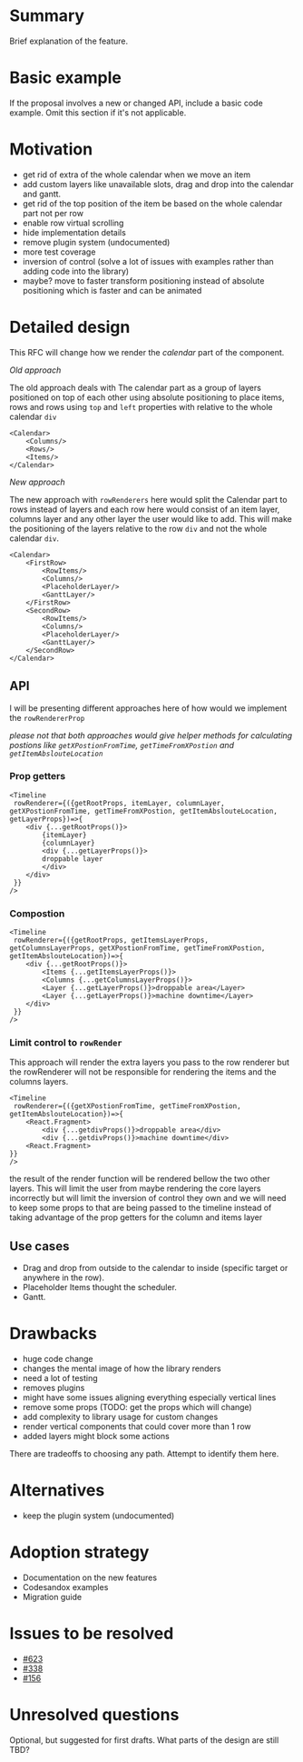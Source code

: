 # Summary

Brief explanation of the feature.

# Basic example

If the proposal involves a new or changed API, include a basic code example.
Omit this section if it's not applicable.

# Motivation

- get rid of extra of the whole calendar when we move an item
- add custom layers like unavailable slots, drag and drop into the calendar and gantt.
- get rid of the top position of the item be based on the whole calendar part not per row
- enable row virtual scrolling
- hide implementation details
- remove plugin system (undocumented)
- more test coverage 
- inversion of control (solve a lot of issues with examples rather than adding code into the library)
- maybe? move to faster transform positioning instead of absolute positioning which is faster and can be animated

# Detailed design

<!-- This is the bulk of the RFC. Explain the design in enough detail for somebody
familiar with React to understand, and for somebody familiar with the
implementation to implement. This should get into specifics and corner-cases,
and include examples of how the feature is used. Any new terminology should be
defined here. -->

This RFC will change how we render the *calendar* part of the component.

_*Old approach*_

The old approach deals with The calendar part as a group of layers positioned on top of each other using absolute positioning to place items, rows and rows using `top` and `left` properties with relative to the whole calendar `div`

```
<Calendar>
    <Columns/>
    <Rows/>
    <Items/>
</Calendar>
```

_*New approach*_

The new approach with `rowRenderers` here would split the Calendar part to rows instead of layers and each row here would consist of an item layer, columns layer and any other layer the user would like to add. This will make the positioning of the layers relative to the row `div` and not the whole calendar `div`.

```
<Calendar>
    <FirstRow>
        <RowItems/>
        <Columns/>
        <PlaceholderLayer/>
        <GanttLayer/>
    </FirstRow>
    <SecondRow>
        <RowItems/>
        <Columns/>
        <PlaceholderLayer/>
        <GanttLayer/>
    </SecondRow>
</Calendar>
```

## API

I will be presenting different approaches here of how would we implement the `rowRendererProp`

_please not that both approaches would give helper methods for calculating postions like `getXPostionFromTime`, `getTimeFromXPostion` and `getItemAbslouteLocation`_

### Prop getters

```
<Timeline
 rowRenderer={({getRootProps, itemLayer, columnLayer, getXPostionFromTime, getTimeFromXPostion, getItemAbslouteLocation, getLayerProps})=>{
    <div {...getRootProps()}>
        {itemLayer}
        {columnLayer}
        <div {...getLayerProps()}>
        droppable layer
        </div>
    </div>
 }}
/>
```

### Compostion

```
<Timeline
 rowRenderer={({getRootProps, getItemsLayerProps, getColumnsLayerProps, getXPostionFromTime, getTimeFromXPostion, getItemAbslouteLocation})=>{
    <div {...getRootProps()}>
        <Items {...getItemsLayerProps()}>
        <Columns {...getColumnsLayerProps()}>
        <Layer {...getLayerProps()}>droppable area</Layer>
        <Layer {...getLayerProps()}>machine downtime</Layer>
    </div>
 }}
/>
```

### Limit control to `rowRender`

This approach will render the extra layers you pass to the row renderer but the rowRenderer will not be responsible for rendering the items and the columns layers.


```
<Timeline
 rowRenderer={({getXPostionFromTime, getTimeFromXPostion, getItemAbslouteLocation})=>{
    <React.Fragment>
        <div {...getdivProps()}>droppable area</div>
        <div {...getdivProps()}>machine downtime</div>
    <React.Fragment>
}}
/>
```

the result of the render function will be rendered bellow the two other layers. This will limit the user from maybe rendering the core layers incorrectly but will limit the inversion of control they own and we will need to keep some props to that are being passed to the timeline instead of taking advantage of the prop getters for the column and items layer

## Use cases 
- Drag and drop from outside to the calendar to inside (specific target or anywhere in the row).
- Placeholder Items thought the scheduler.
- Gantt.

# Drawbacks

- huge code change
- changes the mental image of how the library renders
- need a lot of testing
- removes plugins
- might have some issues aligning everything especially vertical lines
- remove some props (TODO: get the props which will change)
- add complexity to library usage for custom changes
- render vertical components that could cover more than 1 row
- added layers might block some actions

There are tradeoffs to choosing any path. Attempt to identify them here.

# Alternatives

- keep the plugin system (undocumented)

# Adoption strategy

<!-- If we implement this proposal, how will existing React developers adopt it? Is
this a breaking change? Can we write a codemod? Should we coordinate with
other projects or libraries? -->

- Documentation on the new features
- Codesandox examples
- Migration guide

<!-- # How we teach this

What names and terminology work best for these concepts and why? How is this
idea best presented? As a continuation of existing React patterns?

- Documentation on the new features
- Codesandox examples
- Migration guide -->

# Issues to be resolved

- [#623](https://github.com/namespace-ee/react-calendar-timeline/issues/623)
- [#338](https://github.com/namespace-ee/react-calendar-timeline/issues/338)
- [#156](https://github.com/namespace-ee/react-calendar-timeline/issues/156)

# Unresolved questions

Optional, but suggested for first drafts. What parts of the design are still
TBD?